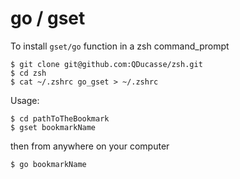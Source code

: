 # go / gset

To install `gset/go` function in a zsh command_prompt
 
```
$ git clone git@github.com:QDucasse/zsh.git
$ cd zsh
$ cat ~/.zshrc go_gset > ~/.zshrc
```

Usage:

```
$ cd pathToTheBookmark
$ gset bookmarkName
```
then from anywhere on your computer
```
$ go bookmarkName
```




